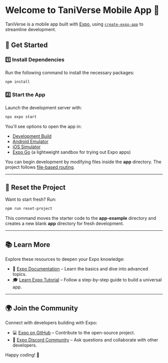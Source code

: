 # Welcome to TaniVerse Mobile App 👋

TaniVerse is a mobile app built with [Expo](https://expo.dev), using [`create-expo-app`](https://www.npmjs.com/package/create-expo-app) to streamline development.

## 🚀 Get Started

### 1️⃣ Install Dependencies

Run the following command to install the necessary packages:

```bash
npm install
```

### 2️⃣ Start the App

Launch the development server with:

```bash
npx expo start
```

You'll see options to open the app in:

-   [Development Build](https://docs.expo.dev/develop/development-builds/introduction/)
-   [Android Emulator](https://docs.expo.dev/workflow/android-studio-emulator/)
-   [iOS Simulator](https://docs.expo.dev/workflow/ios-simulator/)
-   [Expo Go](https://expo.dev/go) (a lightweight sandbox for trying out Expo apps)

You can begin development by modifying files inside the **app** directory. The project follows [file-based routing](https://docs.expo.dev/router/introduction).

---

## 🔄 Reset the Project

Want to start fresh? Run:

```bash
npm run reset-project
```

This command moves the starter code to the **app-example** directory and creates a new blank **app** directory for fresh development.

---

## 📚 Learn More

Explore these resources to deepen your Expo knowledge:

-   📖 [Expo Documentation](https://docs.expo.dev/) – Learn the basics and dive into advanced topics.
-   🎓 [Learn Expo Tutorial](https://docs.expo.dev/tutorial/introduction/) – Follow a step-by-step guide to build a universal app.

---

## 🌍 Join the Community

Connect with developers building with Expo:

-   💻 [Expo on GitHub](https://github.com/expo/expo) – Contribute to the open-source project.
-   💬 [Expo Discord Community](https://chat.expo.dev) – Ask questions and collaborate with other developers.

Happy coding! 🎉
